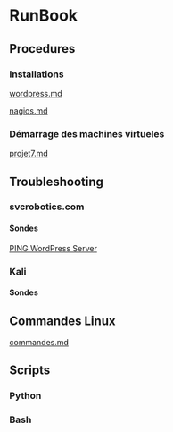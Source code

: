 # RunBook

## Procedures

### Installations

<a href="https://github.com/svcrobotics/runbook/blob/master/procedures/installations/wordpress.md" title="wordpress.md">wordpress.md</a>

<a href="https://github.com/svcrobotics/runbook/blob/master/procedures/installations/nagios.md" title="nagios.md">nagios.md</a>

### Démarrage des machines virtueles

<a href="https://github.com/svcrobotics/runbook/blob/master/procedures/demarrage_machines_virtuelles/projet7.md" title="projet7.md">projet7.md</a>

## Troubleshooting

### svcrobotics.com

#### Sondes

<a href="https://github.com/svcrobotics/runbook/blob/master/troubleshooting/wordpress_is_down.md" title="PING WordPress Server">PING WordPress Server</a>

### Kali

#### Sondes

## Commandes Linux

<a href="https://github.com/svcrobotics/runbook/blob/master/commandes_linux/commandes.md" title="commandes.md">commandes.md</a>

## Scripts

### Python

### Bash